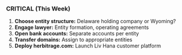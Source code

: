 ### CRITICAL (This Week)

1. **Choose entity structure:** Delaware holding company or Wyoming?
2. **Engage lawyer:** Entity formation, operating agreements
3. **Open bank accounts:** Separate accounts per entity
4. **Transfer domains:** Assign to appropriate entities
5. **Deploy herbitrage.com:** Launch Liv Hana customer platform
